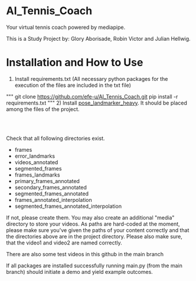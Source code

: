 # AI_Tennis_Coach
Your virtual tennis coach powered by mediapipe.

This is a Study Project by: Glory Aborisade, Robin Victor and Julian Hellwig.

# Installation and How to Use
1) Install requirements.txt (All necessary python packages for the execution of the files are included in the txt file)

"""
git clone https://github.com/efe-u/AI_Tennis_Coach.git
pip install -r requirements.txt
""" 
2) Install [pose_landmarker_heavy](https://storage.googleapis.com/mediapipe-models/pose_landmarker/pose_landmarker_heavy/float16/1/pose_landmarker_heavy.task). It should be placed among the files of the project.
   
<br>
<br/>

Check that all following directories exist.

- frames
- error_landmarks
- videos_annotated
- segmented_frames
- frames_landmarks
- primary_frames_annotated
- secondary_frames_annotated
- segmented_frames_annotated
- frames_annotated_interpolation
- segmented_frames_annotated_interpolation

If not, please create them. You may also create an additional "media" directory to store your videos. As paths are hard-coded at the moment, please make sure you've given the paths of your content correctly and that the directories above are in the project directory.
Please also make sure, that the video1 and video2 are named correctly.

There are also some test videos in this github in the main branch

If all packages are installed successfully running main.py (from the main branch) should initiate a demo and yield example outcomes.
